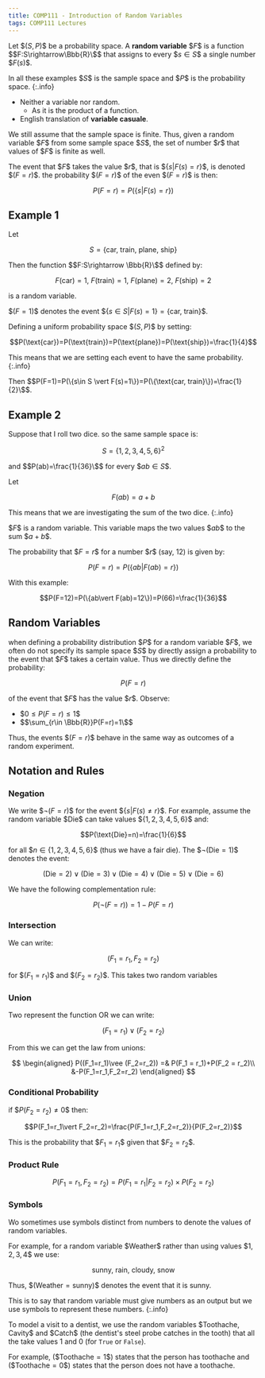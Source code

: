 ```yaml
---
title: COMP111 - Introduction of Random Variables
tags: COMP111 Lectures
---
```

Let \$$(S,P)\$$ be a probability space. A **random variable** \$$F\$$ is a function \$$F:S\rightarrow\Bbb{R}\$$ that assigns to every \$$s\in S\$$ a single number \$$F(s)\$$. 

In all these examples \$$S\$$ is the sample space and \$$P\$$ is the probability space.
{:.info}

* Neither a variable nor random.
	* As it is the product of a function.
* English translation of **variable casuale**.

We still assume that the sample space is finite. Thus, given a random variable \$$F\$$ from some sample space \$$S\$$, the set of number \$$r\$$ that values of \$$F\$$ is finite as well.

The event that \$$F\$$ takes the value \$$r\$$, that is \$$\{s\vert F(s)=r\}\$$, is denoted \$$(F=r)\$$. the probability \$$(F=r)\$$ of the even \$$(F=r)\$$ is then:

$$P(F=r)=P(\{s\vert F(s)=r\})$$

## Example 1
Let

$$S=\{\text{car, train, plane, ship}\}$$

Then the function \$$F:S\rightarrow \Bbb{R}\$$ defined by:

$$F(\text{car})=1,\ F(\text{train})=1,\ F(\text{plane})=2,\ F(\text{ship})=2$$

is a random variable.

\$$(F=1)\$$ denotes the event \$$\{s\in S \vert F(s) =1\} = \{\text{car, train}\}\$$.

Defining a uniform probability space \$$(S,P)\$$ by setting:

$$P(\text{car})=P(\text{train})=P(\text{plane})=P(\text{ship})=\frac{1}{4}$$

This means that we are setting each event to have the same probability.
{:.info}

Then \$$P(F=1)=P(\{s\in S \vert F(s)=1\})=P(\{\text{car, train}\})=\frac{1}{2}\$$.

## Example 2
Suppose that I roll two dice. so the same sample space is:

$$S=\{1,2,3,4,5,6\}^2$$

and \$$P(ab)=\frac{1}{36}\$$ for every \$$ab\in S\$$.

Let 

$$F(ab) = a+b$$

This means that we are investigating the sum of the two dice.
{:.info}

\$$F\$$ is a random variable. This variable maps the two values \$$ab\$$ to the sum \$$a+b\$$. 

The probability that \$$F=r\$$ for a number \$$r\$$ (say, 12) is given by:

$$P(F=r)=P(\{ab\vert F(ab)=r\})$$

With this example:

 $$P(F=12)=P(\{ab\vert F(ab)=12\})=P(66)=\frac{1}{36}$$
 
## Random Variables
when defining a probability distribution \$$P\$$ for a random variable \$$F\$$, we often do not specify its sample space \$$S\$$ by directly assign a probability to the event that \$$F\$$ takes a certain value. Thus we directly define the probability:

$$P(F=r)$$

of the event that \$$F\$$ has the value \$$r\$$. Observe:

* \$$0\leq P(F=r)\leq 1\$$
* \$$\sum_{r\in \Bbb{R}}P(F=r)=1\$$

Thus, the events \$$(F=r)\$$ behave in the same way as outcomes of a random experiment.

## Notation and Rules
### Negation
We write \$$\neg(F=r)\$$ for the event \$$\{s\vert F(s)\neq r\}\$$. For example, assume the random variable \$$\text{Die}\$$ can take values \$$\{1,2,3,4,5,6\}\$$ and:

$$P(\text{Die}=n)=\frac{1}{6}$$

for all \$$n\in \{1,2,3,4,5,6\}\$$ (thus we have a fair die). The \$$\neg(\text{Die}=1)\$$ denotes the event:

$$(\text{Die}=2)\vee (\text{Die}=3)\vee (\text{Die}=4)\vee (\text{Die}=5)\vee (\text{Die}=6)$$

We have the following complementation rule:

$$P(\neg(F=r))=1-P(F=r)$$

### Intersection
We can write:

$$(F_1=r_1,F_2=r_2)$$

for \$$(F_1=r_1)\$$ and \$$(F_2=r_2)\$$. This takes two random variables

### Union
Two represent the function OR we can write:

$$(F_1=r_1)\vee(F_2=r_2)$$

From this we can get the law from unions:

$$
\begin{aligned}
P((F_1=r_1)\vee (F_2=r_2)) =& P(F_1 = r_1)+P(F_2 = r_2)\\
&-P(F_1=r_1,F_2=r_2)
\end{aligned}
$$

### Conditional Probability
if \$$P(F_2=r_2)\neq0\$$ then:

$$P(F_1=r_1\vert F_2=r_2)=\frac{P(F_1=r_1,F_2=r_2)}{P(F_2=r_2)}$$

This is the probability that \$$F_1=r_1\$$ given that \$$F_2=r_2\$$.

### Product Rule
$$P(F_1=r_1,F_2=r_2)=P(F_1=r_1\vert F_2=r_2)\times P(F_2=r_2)$$

### Symbols
Wo sometimes use symbols distinct from numbers to denote the values of random variables.

For example, for a random variable \$$\text{Weather}\$$ rather than using values \$$1,2,3,4\$$ we use:

$$\text{sunny, rain, cloudy, snow}$$

Thus, \$$(\text{Weather}=\text{sunny})\$$ denotes the event that it is sunny.

This is to say that random variable must give numbers as an output but we use symbols to represent these numbers.
{:.info}

To model a visit  to a dentist, we use the random variables \$$\text{Toothache, Cavity}\$$ and \$$\text{Catch}\$$ (the dentist's steel probe catches in the tooth) that all the take values 1 and 0 (for `True` or `False`). 

For example, (\$$\text{Toothache}=1\$$) states that the person has toothache and (\$$\text{Toothache}=0\$$) states that the person does not have a toothache.